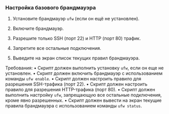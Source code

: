 
### Настройка базового брандмауэра

1. Установите брандмауэр `ufw` (если он ещё не установлен).

2. Включите брандмауэр.

3. Разрешите только SSH (порт 22) и HTTP (порт 80) трафик.

4. Запретите все остальные подключения.

5. Выведите на экран список текущих правил брандмауэра.

Требования:
•	Скрипт должен выполнить установку `ufw`, если он еще не установлен.
•	Скрипт должен включить брандмауэр с использованием команды `ufw enable`.
•	Скрипт должен настроить правило для разрешения SSH-трафика (порт 22).
•	Скрипт должен настроить правило для разрешения HTTP-трафика (порт 80).
•	Скрипт должен выполнить настройку `ufw`, запрещающую все остальные подключения, кроме явно разрешенных.
•	Скрипт должен вывести на экран текущие правила брандмауэра с использованием команды `ufw status`.